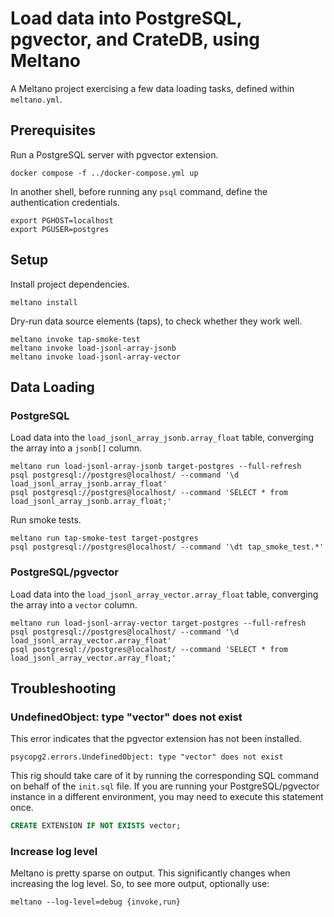 # Load data into PostgreSQL, pgvector, and CrateDB, using Meltano

A Meltano project exercising a few data loading tasks, defined
within `meltano.yml`.


## Prerequisites

Run a PostgreSQL server with pgvector extension.
```shell
docker compose -f ../docker-compose.yml up
```

In another shell, before running any `psql` command, define the authentication
credentials.
```shell
export PGHOST=localhost
export PGUSER=postgres
```


## Setup

Install project dependencies.
```shell
meltano install
```

Dry-run data source elements (taps), to check whether they work well.
```shell
meltano invoke tap-smoke-test
meltano invoke load-jsonl-array-jsonb
meltano invoke load-jsonl-array-vector
```


## Data Loading

### PostgreSQL
Load data into the `load_jsonl_array_jsonb.array_float` table, converging
the array into a `jsonb[]` column.
```shell
meltano run load-jsonl-array-jsonb target-postgres --full-refresh
psql postgresql://postgres@localhost/ --command '\d load_jsonl_array_jsonb.array_float'
psql postgresql://postgres@localhost/ --command 'SELECT * from load_jsonl_array_jsonb.array_float;'
```

Run smoke tests.
```shell
meltano run tap-smoke-test target-postgres
psql postgresql://postgres@localhost/ --command '\dt tap_smoke_test.*'
```

### PostgreSQL/pgvector
Load data into the `load_jsonl_array_vector.array_float` table, converging
the array into a `vector` column.
```shell
meltano run load-jsonl-array-vector target-postgres --full-refresh
psql postgresql://postgres@localhost/ --command '\d load_jsonl_array_vector.array_float'
psql postgresql://postgres@localhost/ --command 'SELECT * from load_jsonl_array_vector.array_float;'
```


## Troubleshooting

### UndefinedObject: type "vector" does not exist

This error indicates that the pgvector extension has not been installed.
```shell
psycopg2.errors.UndefinedObject: type "vector" does not exist
```

This rig should take care of it by running the corresponding SQL command
on behalf of the `init.sql` file. If you are running your PostgreSQL/pgvector
instance in a different environment, you may need to execute this statement
once.
```sql
CREATE EXTENSION IF NOT EXISTS vector;
```

### Increase log level
Meltano is pretty sparse on output. This significantly changes when increasing
the log level. So, to see more output, optionally use:
```shell
meltano --log-level=debug {invoke,run}
```
